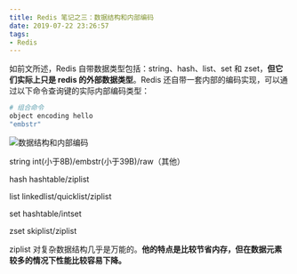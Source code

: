 ```yaml
---
title: Redis 笔记之三：数据结构和内部编码
date: 2019-07-22 23:26:57
tags: 
- Redis
---
```


如前文所述，Redis 自带数据类型包括：string、hash、list、set 和 zset，**但它们实际上只是 redis 的外部数据类型**。Redis 还自带一套内部的编码实现，可以通过以下命令查询键的实际内部编码类型：

```bash
# 组合命令
object encoding hello
"embstr"
```

![数据结构和内部编码](key.png)

string int(小于8B)/embstr(小于39B)/raw（其他）

hash hashtable/ziplist

list linkedlist/quicklist/ziplist

set hashtable/intset

zset skiplist/ziplist

ziplist 对复杂数据结构几乎是万能的。**他的特点是比较节省内存，但在数据元素较多的情况下性能比较容易下降。**
